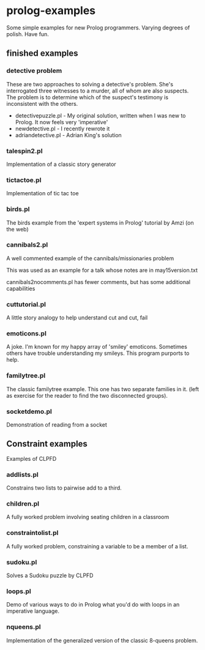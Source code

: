 prolog-examples
===============

Some simple examples for new Prolog programmers.
Varying degrees of polish. Have fun.

## finished examples

###  detective problem

These are two approaches to solving a detective's problem.
She's interrogated three witnesses to a murder, all of whom are also suspects.
The problem is to determine which of the suspect's testimony is
inconsistent with the others.

 * detectivepuzzle.pl - My original solution, written when I was new to Prolog.
It now feels very 'imperative'
 * newdetective.pl - I recently rewrote it
 * adriandetective.pl - Adrian King's solution


### talespin2.pl

Implementation of a classic story generator

### tictactoe.pl

Implementation of tic tac toe


### birds.pl

 The birds example from the 'expert systems in Prolog' tutorial
 by Amzi (on the web)

### cannibals2.pl

 A well commented example of the cannibals/missionaries problem

 This was used as an example for a talk whose notes are in may15version.txt

 cannibals2nocomments.pl has fewer comments, but has some additional capabilities

### cuttutorial.pl

A little story analogy to help understand cut and cut, fail

### emoticons.pl

 A joke. I'm known for my happy array of 'smiley' emoticons. Sometimes others
 have trouble understanding my smileys.  This program purports to help.

### familytree.pl

 The classic familytree example. This one has two separate families in it.
 (left as exercise for the reader to find the two disconnected groups).

### socketdemo.pl

 Demonstration of reading from a socket

## Constraint examples

 Examples of CLPFD

### addlists.pl

 Constrains two lists to pairwise add to a third.

### children.pl

 A fully worked problem involving seating children in a classroom

### constraintolist.pl

 A fully worked problem, constraining a variable to be a member of a list.

### sudoku.pl

 Solves a Sudoku puzzle by CLPFD

### loops.pl

 Demo of various ways to do in Prolog what you'd do with loops in
 an imperative language.

### nqueens.pl
Implementation of the generalized version of the classic 8-queens problem.
